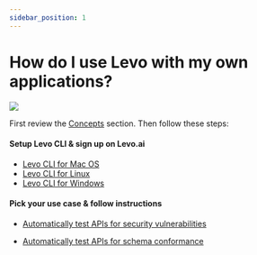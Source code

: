 ```yaml
---
sidebar_position: 1
---
```


# How do I use Levo with my own applications?

![](../../../assets/api.svg)


First review the [Concepts][concepts] section. Then follow these steps:

#### Setup Levo CLI & sign up on Levo.ai
* [Levo CLI for Mac OS][mac]
* [Levo CLI for Linux][linux]
* [Levo CLI for Windows][windows]

#### Pick your use case & follow instructions

* [Automatically test APIs for security vulnerabilities][use-my-app-for-security-tests]

* [Automatically test APIs for schema conformance][use-my-app-for-schema-tests]



[concepts]: ../../guides/security-testing/concepts/concepts
[mac]: ../../../security-testing/levo-cli/levo-cli-for-mac-os.md
[linux]: ../../../security-testing/levo-cli/levo-cli-for-linux.md
[windows]: ../../../security-testing/levo-cli/levo-cli-for-windows.md

[use-my-app-for-schema-tests]: test-app-schema-conformance.md
[use-my-app-for-security-tests]: test-app-security/choices.md


